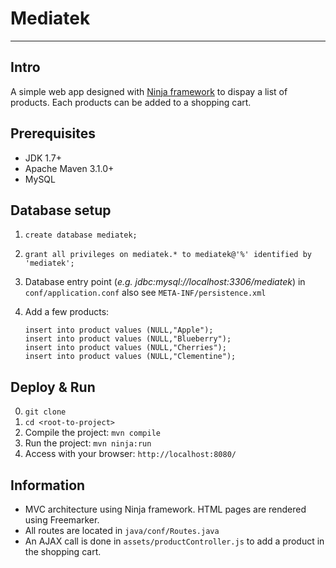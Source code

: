 # Mediatek
----------
## Intro

A simple web app designed with [Ninja framework](www.ninjaframework.org) to dispay a list of products. Each products can be added to a shopping cart.

## Prerequisites

- JDK 1.7+
- Apache Maven 3.1.0+
- MySQL

## Database setup

1. `create database mediatek;`
2. `grant all privileges on mediatek.* to mediatek@'%' identified by 'mediatek';`
3. Database entry point (*e.g.  jdbc:mysql://localhost:3306/mediatek*) in `conf/application.conf` also see `META-INF/persistence.xml`
4. Add a few products: 

    ``` 
    insert into product values (NULL,"Apple");
    insert into product values (NULL,"Blueberry");
    insert into product values (NULL,"Cherries");
    insert into product values (NULL,"Clementine");
    ```

## Deploy & Run

0. `git clone`
1. `cd <root-to-project>`
2. Compile the project: `mvn compile`
3. Run the project: `mvn ninja:run`
4. Access with your browser: `http://localhost:8080/`

## Information

- MVC architecture using Ninja framework. HTML pages are rendered using Freemarker.
- All routes are located in `java/conf/Routes.java`
- An AJAX call is done in `assets/productController.js` to add a product in the shopping cart.
